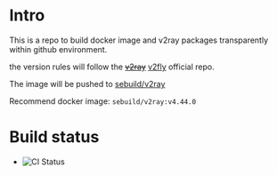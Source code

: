 # Intro

This is a repo to build docker image and v2ray packages transparently within github environment.

the version rules will follow the [~~v2ray~~](https://github.com/v2ray/v2ray-core) [v2fly](https://github.com/v2fly/v2ray-core) official repo.

The image will be pushed to [sebuild/v2ray](https://hub.docker.com/repository/docker/sebuild/v2ray)

Recommend docker image: `sebuild/v2ray:v4.44.0`

# Build status

- ![CI Status](https://github.com/s-build/v2ray/workflows/ci/badge.svg)
